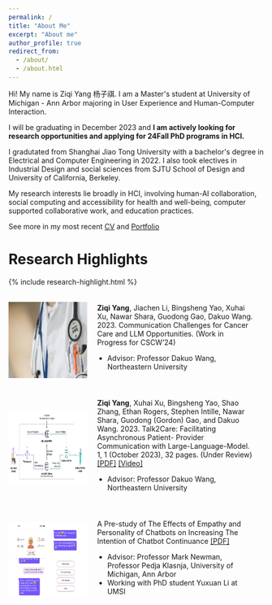 ```yaml
---
permalink: /
title: "About Me"
excerpt: "About me"
author_profile: true
redirect_from: 
  - /about/
  - /about.html
---
```


Hi! My name is Ziqi Yang 杨子祺. I am a Master's student at University of Michigan - Ann Arbor majoring in User Experience and Human-Computer Interaction. 

I will be graduating in December 2023 and **I am actively looking for research opportunities and applying for 24Fall PhD programs in HCI.**

I gradutated from Shanghai Jiao Tong University with a bachelor's degree in Electrical and Computer Engineering in 2022. I also took electives in Industrial Design and social sciences from SJTU School of Design and University of California, Berkeley. 

My research interests lie broadly in HCI, involving human-AI collaboration, social computing and accessibility for health and well-being, computer supported collaborative work, and education practices.

See more in my most recent [CV](https://github.com/EugeniaYang/Ziqi-Yang-CV/blob/13a5c12c70548da422513be155b8888011046d06/Ziqi_Yang_CV.pdf)
and [Portfolio](https://ziqis-portfolio.webflow.io/)


# Research Highlights

{% include research-highlight.html %}
<div>
<div style="display: flex; align-items: center;">
  <div style="flex: 1; float: center">
    <img src="assets/../../assets/project_thumbnails/doctor-563428_1280.jpg" height="150" />
  </div>
  <div style="flex: 2; padding: 20px;">
    <p style="margin-top: 0;"><strong>Ziqi Yang</strong>, Jiachen Li, Bingsheng Yao, Xuhai Xu, Nawar Shara, Guodong Gao, Dakuo Wang. 2023.
Communication Challenges for Cancer Care and LLM Opportunities. (Work in Progress for CSCW’24)
    </h3>
    <ul style="list-style: disc; padding-left: 20px;">
      <li>Advisor: Professor Dakuo Wang, Northeastern University</li>
    </ul>
  </div>
</div>


<div style="display: flex; align-items: center;">
  <div style="flex: 1; float: center;">
    <img src="assets/../../assets/project_thumbnails/talk2care.png" height="150" />
  </div>
  <div style="flex: 2; padding: 20px;">
    <p style="margin-top: 0;"><strong>Ziqi Yang</strong>, Xuhai Xu, Bingsheng Yao, Shao Zhang, Ethan Rogers, Stephen Intille, Nawar Shara,
Guodong (Gordon) Gao, and Dakuo Wang. 2023. Talk2Care: Facilitating Asynchronous Patient-
Provider Communication with Large-Language-Model. 1, 1 (October 2023), 32 pages. (Under Review)
      <a href="https://arxiv.org/abs/2309.09357">[PDF]</a>
      <a href="https://youtu.be/fMMDN7gZGjs">[Video]</a>
    </h3>
    <ul style="list-style: disc; padding-left: 20px;">
      <li>Advisor: Professor Dakuo Wang, Northeastern University</li>
    </ul>
  </div>
</div>

<div style="display: flex; align-items: center;">
  <div style="flex: 1; float: center;">
    <img src="assets/../../assets/project_thumbnails/chatbot_study.png" height="150" />
  </div>
  <div style="flex: 2; padding: 20px;">
    <p style="margin-top: 0;">A Pre-study of The Effects of Empathy and Personality of Chatbots on Increasing The Intention of Chatbot Continuance
      <a href="https://drive.google.com/file/d/1R8OSR61UOyUseOvf2t_uAYz-JDCtbojh/view?usp=drive_link">[PDF]</a>
    </h3>
    <ul style="list-style: disc; padding-left: 20px;">
      <li>Advisor: Professor Mark Newman, Professor Pedja Klasnja, University of Michigan, Ann Arbor</li>
      <li>Working with PhD student Yuxuan Li at UMSI</li>
    </ul>
  </div>
</div>

</div>
<!-- See my research projects here -->

<!-- Facebook for People with Dementia - Critique and Redesign
- Accessibility / Older Adults / Interaction Design
- Supervisor: Dr. Robin Brewer, University of Michigan, Ann Arbor
- [Project Paper](https://drive.google.com/file/d/1yKaZgQ0l5ZG7jOVQh-FoweCtiBrTROZ9/view?usp=share_link)

Bilibili/Cake-Making: An Online Community Analysis
- Social Computing / Online Communities
- Supervisor: Dr. Nazanin Andalibi, University of Michigan, Ann Arbor
- [Project Report](https://drive.google.com/file/d/1yKaZgQ0l5ZG7jOVQh-FoweCtiBrTROZ9/view?usp=share_link)  -->


<!-- # UX Research and Design --> 

<!-- I was/am previously 
- a UX designer intern at Microsoft(C+AI) and 
- product manager intern at eBay (Data Infrastructure) and Red 小红书. 

I researched the needs and pain points for professionals such as supply chain managers, data engineers, as well as vast number of consumers on social media. I aimed to design and develop products and promotes working efficiency or content quality and addresses affordance with the help of algorithms.
-->


<!-- {% comment %} 
# Skills and Interests


I like photography, travelling, and (recently) gardening. Chat with me if you are interested!

{% endcomment %} -->
